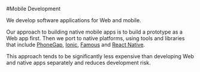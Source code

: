 #Mobile Development

We develop software applications for Web and mobile.

Our approach to building native mobile apps is to build a prototype as a Web app first. Then we port to native platforms, using tools and libraries that include [PhoneGap](http://phonegap.com/), [Ionic](http://ionicframework.com/), [Famous](http://famous.org/) and [React Native](http://www.reactnative.com/).

This approach tends to be significantly less expensive than developing Web and native apps separately and reduces development risk. 


